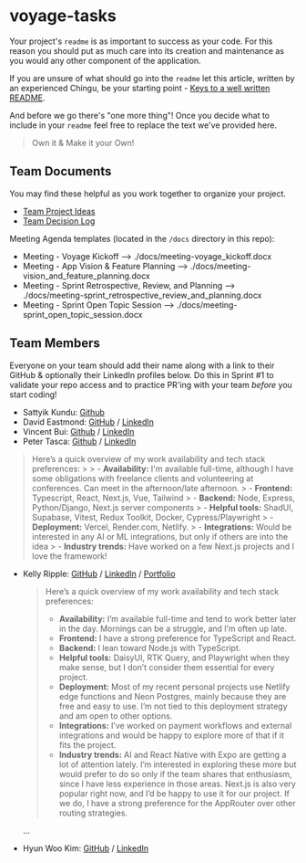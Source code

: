 # voyage-tasks

Your project's `readme` is as important to success as your code. For
this reason you should put as much care into its creation and maintenance
as you would any other component of the application.

If you are unsure of what should go into the `readme` let this article,
written by an experienced Chingu, be your starting point -
[Keys to a well written README](https://tinyurl.com/yk3wubft).

And before we go there's "one more thing"! Once you decide what to include
in your `readme` feel free to replace the text we've provided here.

> Own it & Make it your Own!

## Team Documents

You may find these helpful as you work together to organize your project.

- [Team Project Ideas](./docs/team_project_ideas.md)
- [Team Decision Log](./docs/team_decision_log.md)

Meeting Agenda templates (located in the `/docs` directory in this repo):

- Meeting - Voyage Kickoff --> ./docs/meeting-voyage_kickoff.docx
- Meeting - App Vision & Feature Planning --> ./docs/meeting-vision_and_feature_planning.docx
- Meeting - Sprint Retrospective, Review, and Planning --> ./docs/meeting-sprint_retrospective_review_and_planning.docx
- Meeting - Sprint Open Topic Session --> ./docs/meeting-sprint_open_topic_session.docx

## Team Members

Everyone on your team should add their name along with a link to their GitHub
& optionally their LinkedIn profiles below. Do this in Sprint #1 to validate
your repo access and to practice PR'ing with your team _before_ you start
coding!

- Sattyik Kundu: [Github](https://github.com/SattyikKundu)
- David Eastmond: [GitHub](https://github.com/davideastmond) / [LinkedIn](https://www.linkedin.com/in/david-eastmond-2783ab18a/)
- Vincent Bui: [Github](https://github.com/VincentBui0) / [LinkedIn](https://www.linkedin.com/in/vincent-bui0/)
- Peter Tasca: [Github](https://github.com/tascapeter514) / [LinkedIn](https://www.linkedin.com/in/peter-tasca/)
  
 > Here’s a quick overview of my work availability and tech stack preferences:
    >
    > - **Availability:** I'm available full-time, although I have some obligations with freelance clients and volunteering at conferences. Can meet in the afternoon/late afternoon.
    > - **Frontend:** Typescript, React, Next.js, Vue, Tailwind
    > - **Backend:** Node, Express, Python/Django, Next.js server components
    > - **Helpful tools:** ShadUI, Supabase, Vitest, Redux Toolkit, Docker, Cypress/Playwright
    > - **Deployment:** Vercel, Render.com, Netlify.
    > - **Integrations:** Would be interested in any AI or ML integrations, but only if others are into the idea
    > - **Industry trends:** Have worked on a few Next.js projects and I love the framework!
- Kelly Ripple: [GitHub](https://github.com/kripple) / [LinkedIn](https://www.linkedin.com/in/kellymripple) / [Portfolio](https://kellyripple.com/)

    > Here’s a quick overview of my work availability and tech stack preferences:
    >
    > - **Availability:** I’m available full-time and tend to work better later in the day. Mornings can be a struggle, and I’m often up late.
    > - **Frontend:** I have a strong preference for TypeScript and React.
    > - **Backend:** I lean toward Node.js with TypeScript.
    > - **Helpful tools:** DaisyUI, RTK Query, and Playwright when they make sense, but I don’t consider them essential for every project.
    > - **Deployment:** Most of my recent personal projects use Netlify edge functions and Neon Postgres, mainly because they are free and easy to use. I’m not tied to this deployment strategy and am open to other options.
    > - **Integrations:** I’ve worked on payment workflows and external integrations and would be happy to explore more of that if it fits the project.
    > - **Industry trends:** AI and React Native with Expo are getting a lot of attention lately. I’m interested in exploring these more but would prefer to do so only if the team shares that enthusiasm, since I have less experience in those areas. Next.js is also very popular right now, and I’d be happy to use it for our project. If we do, I have a strong preference for the AppRouter over other routing strategies.

  ...

- Hyun Woo Kim: [GitHub](https://github.com/hynwkm) / [LinkedIn](https://www.linkedin.com/in/hyunwoo-kim/)
